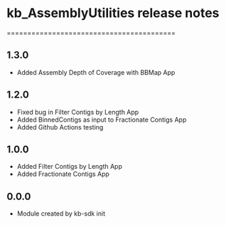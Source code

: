 # kb_AssemblyUtilities release notes
=========================================

1.3.0
-----
* Added Assembly Depth of Coverage with BBMap App

1.2.0
-----
* Fixed bug in Filter Contigs by Length App
* Added BinnedContigs as input to Fractionate Contigs App
* Added Github Actions testing

1.0.0
-----
* Added Filter Contigs by Length App
* Added Fractionate Contigs App

0.0.0
-----
* Module created by kb-sdk init
